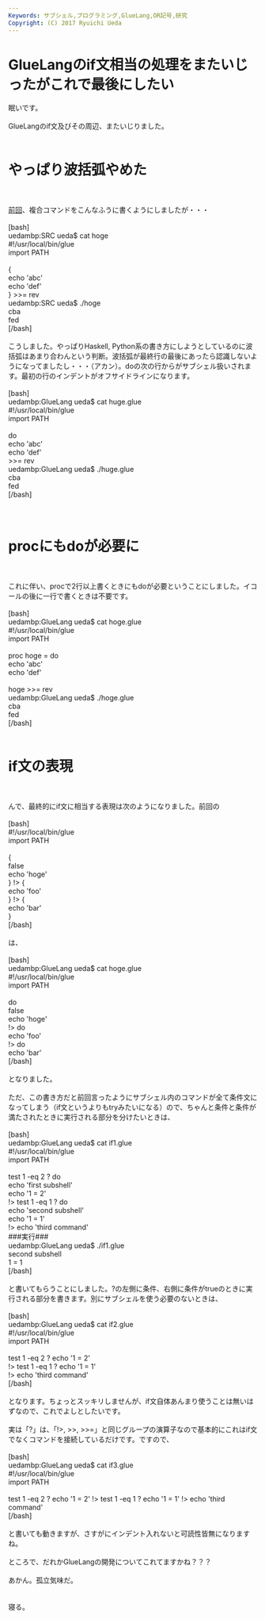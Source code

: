 ```yaml
---
Keywords: サブシェル,プログラミング,GlueLang,OR記号,研究
Copyright: (C) 2017 Ryuichi Ueda
---
```


# GlueLangのif文相当の処理をまたいじったがこれで最後にしたい
眠いです。<br />
<br />
GlueLangのif文及びその周辺、またいじりました。<br />
<br />
<h1>やっぱり波括弧やめた</h1><br />
<br />
<a href="http://blog.ueda.asia/?p=5519" title="GlueLangのif文相当の処理をガラッと変えてみた">前回</a>、複合コマンドをこんなふうに書くようにしましたが・・・<br />
<br />
[bash]<br />
uedambp:SRC ueda$ cat hoge <br />
#!/usr/local/bin/glue<br />
import PATH<br />
<br />
{<br />
	echo 'abc'<br />
	echo 'def'<br />
} &gt;&gt;= rev<br />
uedambp:SRC ueda$ ./hoge <br />
cba<br />
fed<br />
[/bash]<br />
<br />
こうしました。やっぱりHaskell, Python系の書き方にしようとしているのに波括弧はあまり合わんという判断。波括弧が最終行の最後にあったら認識しないようになってましたし・・・（アカン）。doの次の行からがサブシェル扱いされます。最初の行のインデントがオフサイドラインになります。<br />
<br />
[bash]<br />
uedambp:GlueLang ueda$ cat huge.glue <br />
#!/usr/local/bin/glue<br />
import PATH<br />
<br />
do<br />
	echo 'abc'<br />
	echo 'def'<br />
&gt;&gt;= rev<br />
uedambp:GlueLang ueda$ ./huge.glue <br />
cba<br />
fed<br />
[/bash]<br />
<br />
<br />
<h1>procにもdoが必要に</h1><br />
<br />
これに伴い、procで2行以上書くときにもdoが必要ということにしました。イコールの後に一行で書くときは不要です。<br />
<br />
[bash]<br />
uedambp:GlueLang ueda$ cat hoge.glue <br />
#!/usr/local/bin/glue<br />
import PATH<br />
<br />
proc hoge = do<br />
	echo 'abc'<br />
	echo 'def'<br />
<br />
hoge &gt;&gt;= rev<br />
uedambp:GlueLang ueda$ ./hoge.glue <br />
cba<br />
fed<br />
[/bash]<br />
<br />
<h1>if文の表現</h1><br />
<br />
んで、最終的にif文に相当する表現は次のようになりました。前回の<br />
<br />
[bash]<br />
#!/usr/local/bin/glue<br />
import PATH<br />
<br />
{<br />
	false<br />
	echo 'hoge'<br />
} !&gt; {<br />
	echo 'foo'<br />
} !&gt; {<br />
	echo 'bar'<br />
}<br />
[/bash]<br />
<br />
は、<br />
<br />
[bash]<br />
uedambp:GlueLang ueda$ cat hoge.glue <br />
#!/usr/local/bin/glue<br />
import PATH<br />
<br />
do<br />
	false<br />
	echo 'hoge'<br />
!&gt; do<br />
	echo 'foo'<br />
!&gt; do<br />
	echo 'bar'<br />
[/bash]<br />
<br />
となりました。<br />
<br />
ただ、この書き方だと前回言ったようにサブシェル内のコマンドが全て条件文になってしまう（if文というよりもtryみたいになる）ので、ちゃんと条件と条件が満たされたときに実行される部分を分けたいときは、<br />
<br />
[bash]<br />
uedambp:GlueLang ueda$ cat if1.glue <br />
#!/usr/local/bin/glue<br />
import PATH<br />
<br />
test 1 -eq 2 ? do<br />
	echo 'first subshell'<br />
	echo '1 = 2'<br />
!&gt; test 1 -eq 1 ? do<br />
	echo 'second subshell'<br />
	echo '1 = 1'<br />
!&gt; echo 'third command'<br />
###実行###<br />
uedambp:GlueLang ueda$ ./if1.glue <br />
second subshell<br />
1 = 1<br />
[/bash]<br />
<br />
と書いてもらうことにしました。?の左側に条件、右側に条件がtrueのときに実行される部分を書きます。別にサブシェルを使う必要のないときは、<br />
<br />
[bash]<br />
uedambp:GlueLang ueda$ cat if2.glue <br />
#!/usr/local/bin/glue<br />
import PATH<br />
<br />
test 1 -eq 2 ? echo '1 = 2'<br />
!&gt; test 1 -eq 1 ? echo '1 = 1'<br />
!&gt; echo 'third command'<br />
[/bash]<br />
<br />
となります。ちょっとスッキリしませんが、if文自体あんまり使うことは無いはずなので、これでよしとしたいです。<br />
<br />
実は「?」は、「!>, >>, >>=」と同じグループの演算子なので基本的にこれはif文でなくコマンドを接続しているだけです。ですので、<br />
<br />
[bash]<br />
uedambp:GlueLang ueda$ cat if3.glue <br />
#!/usr/local/bin/glue<br />
import PATH<br />
<br />
test 1 -eq 2 ? echo '1 = 2' !&gt; test 1 -eq 1 ? echo '1 = 1' !&gt; echo 'third command'<br />
[/bash]<br />
<br />
と書いても動きますが、さすがにインデント入れないと可読性皆無になりますね。<br />
<br />
ところで、だれかGlueLangの開発についてこれてますかね？？？<br />
<br />
あかん。孤立気味だ。<br />
<br />
<br />
寝る。
